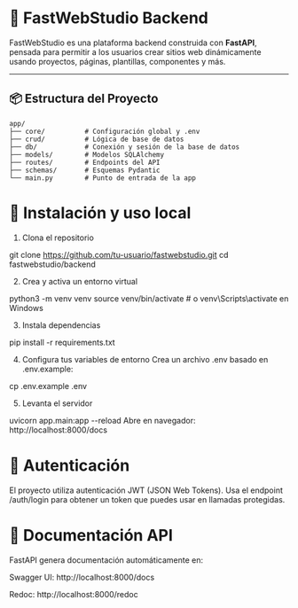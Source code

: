# 🚀 FastWebStudio Backend

FastWebStudio es una plataforma backend construida con **FastAPI**, pensada para permitir a los usuarios crear sitios web dinámicamente usando proyectos, páginas, plantillas, componentes y más.

---

## 📦 Estructura del Proyecto

```
app/
├── core/          # Configuración global y .env
├── crud/          # Lógica de base de datos
├── db/            # Conexión y sesión de la base de datos
├── models/        # Modelos SQLAlchemy
├── routes/        # Endpoints del API
├── schemas/       # Esquemas Pydantic
└── main.py        # Punto de entrada de la app

```

# 🚀 Instalación y uso local
1. Clona el repositorio

git clone https://github.com/tu-usuario/fastwebstudio.git
cd fastwebstudio/backend

2. Crea y activa un entorno virtual

python3 -m venv venv
source venv/bin/activate  # o venv\Scripts\activate en Windows

3. Instala dependencias

pip install -r requirements.txt

4. Configura tus variables de entorno
Crea un archivo .env basado en .env.example:

cp .env.example .env

5. Levanta el servidor

uvicorn app.main:app --reload
Abre en navegador: http://localhost:8000/docs

# 🔐 Autenticación
El proyecto utiliza autenticación JWT (JSON Web Tokens). Usa el endpoint /auth/login para obtener un token que puedes usar en llamadas protegidas.

# 📘 Documentación API
FastAPI genera documentación automáticamente en:

Swagger UI: http://localhost:8000/docs

Redoc: http://localhost:8000/redoc


